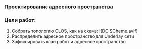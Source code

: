 ### Проектирование адресного пространства

### Цели работ:

1. Собрать топологию CLOS, как на схеме:
!(DC SCheme.avif)
2. Распределить адресное пространство для Underlay сети
3. Зафиксировать план работ и адресное пространство
